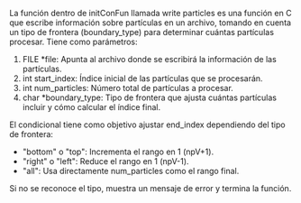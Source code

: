La función dentro de initConFun llamada write particles es una función en C que escribe información sobre partículas en un archivo, tomando en cuenta un tipo de frontera (boundary_type) para determinar cuántas partículas procesar. Tiene como parámetros:

1. FILE *file: Apunta al archivo donde se escribirá la información de las partículas.
2. int start_index: Índice inicial de las partículas que se procesarán.
3. int num_particles: Número total de partículas a procesar.
4. char *boundary_type: Tipo de frontera que ajusta cuántas partículas incluir y cómo calcular el índice final.

El condicional tiene como objetivo ajustar end_index dependiendo del tipo de frontera:

- "bottom" o "top": Incrementa el rango en 1 (npV+1).
- "right" o "left": Reduce el rango en 1 (npV-1).
- "all": Usa directamente num_particles como el rango final.

Si no se reconoce el tipo, muestra un mensaje de error y termina la función.